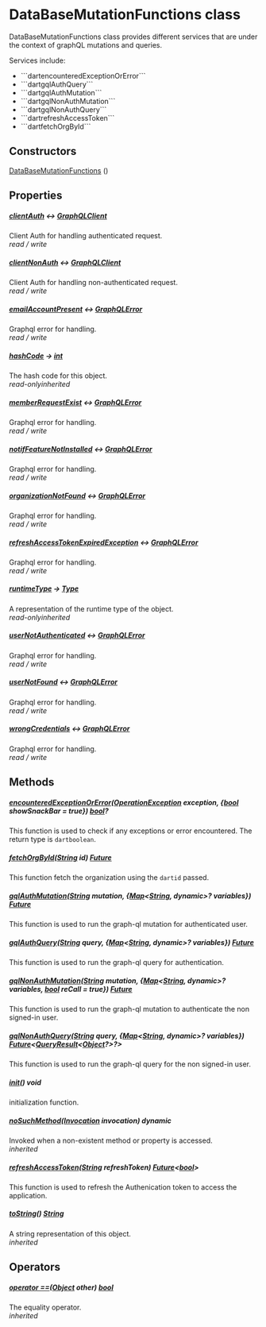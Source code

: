 


# DataBaseMutationFunctions class









<p>DataBaseMutationFunctions class provides different services that are under the context of graphQL mutations and queries.</p>
<p>Services include:</p>
<ul>
<li>```dartencounteredExceptionOrError```</li>
<li>```dartgqlAuthQuery```</li>
<li>```dartgqlAuthMutation```</li>
<li>```dartgqlNonAuthMutation```</li>
<li>```dartgqlNonAuthQuery```</li>
<li>```dartrefreshAccessToken```</li>
<li>```dartfetchOrgById```</li>
</ul>




## Constructors

[DataBaseMutationFunctions](../services_database_mutation_functions/DataBaseMutationFunctions/DataBaseMutationFunctions.md) ()

   


## Properties

##### [clientAuth](../services_database_mutation_functions/DataBaseMutationFunctions/clientAuth.md) &#8596; [GraphQLClient](https://pub.dev/documentation/graphql/5.2.0-beta.4/graphql/GraphQLClient-class.html)



Client Auth for handling authenticated request.  
_<span class="feature">read / write</span>_



##### [clientNonAuth](../services_database_mutation_functions/DataBaseMutationFunctions/clientNonAuth.md) &#8596; [GraphQLClient](https://pub.dev/documentation/graphql/5.2.0-beta.4/graphql/GraphQLClient-class.html)



Client Auth for handling non-authenticated request.  
_<span class="feature">read / write</span>_



##### [emailAccountPresent](../services_database_mutation_functions/DataBaseMutationFunctions/emailAccountPresent.md) &#8596; [GraphQLError](https://pub.dev/documentation/gql_exec/1.0.1-alpha+1690479830973/execution/GraphQLError-class.html)



Graphql error for handling.  
_<span class="feature">read / write</span>_



##### [hashCode](https://api.flutter.dev/flutter/dart-core/Object/hashCode.html) &#8594; [int](https://api.flutter.dev/flutter/dart-core/int-class.html)



The hash code for this object.  
_<span class="feature">read-only</span><span class="feature">inherited</span>_



##### [memberRequestExist](../services_database_mutation_functions/DataBaseMutationFunctions/memberRequestExist.md) &#8596; [GraphQLError](https://pub.dev/documentation/gql_exec/1.0.1-alpha+1690479830973/execution/GraphQLError-class.html)



Graphql error for handling.  
_<span class="feature">read / write</span>_



##### [notifFeatureNotInstalled](../services_database_mutation_functions/DataBaseMutationFunctions/notifFeatureNotInstalled.md) &#8596; [GraphQLError](https://pub.dev/documentation/gql_exec/1.0.1-alpha+1690479830973/execution/GraphQLError-class.html)



Graphql error for handling.  
_<span class="feature">read / write</span>_



##### [organizationNotFound](../services_database_mutation_functions/DataBaseMutationFunctions/organizationNotFound.md) &#8596; [GraphQLError](https://pub.dev/documentation/gql_exec/1.0.1-alpha+1690479830973/execution/GraphQLError-class.html)



Graphql error for handling.  
_<span class="feature">read / write</span>_



##### [refreshAccessTokenExpiredException](../services_database_mutation_functions/DataBaseMutationFunctions/refreshAccessTokenExpiredException.md) &#8596; [GraphQLError](https://pub.dev/documentation/gql_exec/1.0.1-alpha+1690479830973/execution/GraphQLError-class.html)



Graphql error for handling.  
_<span class="feature">read / write</span>_



##### [runtimeType](https://api.flutter.dev/flutter/dart-core/Object/runtimeType.html) &#8594; [Type](https://api.flutter.dev/flutter/dart-core/Type-class.html)



A representation of the runtime type of the object.  
_<span class="feature">read-only</span><span class="feature">inherited</span>_



##### [userNotAuthenticated](../services_database_mutation_functions/DataBaseMutationFunctions/userNotAuthenticated.md) &#8596; [GraphQLError](https://pub.dev/documentation/gql_exec/1.0.1-alpha+1690479830973/execution/GraphQLError-class.html)



Graphql error for handling.  
_<span class="feature">read / write</span>_



##### [userNotFound](../services_database_mutation_functions/DataBaseMutationFunctions/userNotFound.md) &#8596; [GraphQLError](https://pub.dev/documentation/gql_exec/1.0.1-alpha+1690479830973/execution/GraphQLError-class.html)



Graphql error for handling.  
_<span class="feature">read / write</span>_



##### [wrongCredentials](../services_database_mutation_functions/DataBaseMutationFunctions/wrongCredentials.md) &#8596; [GraphQLError](https://pub.dev/documentation/gql_exec/1.0.1-alpha+1690479830973/execution/GraphQLError-class.html)



Graphql error for handling.  
_<span class="feature">read / write</span>_





## Methods

##### [encounteredExceptionOrError](../services_database_mutation_functions/DataBaseMutationFunctions/encounteredExceptionOrError.md)([OperationException](https://pub.dev/documentation/graphql/5.2.0-beta.4/graphql/OperationException-class.html) exception, \{[bool](https://api.flutter.dev/flutter/dart-core/bool-class.html) showSnackBar = true\}) [bool](https://api.flutter.dev/flutter/dart-core/bool-class.html)?



This function is used to check if any exceptions or error encountered. The return type is ```dartboolean```.  




##### [fetchOrgById](../services_database_mutation_functions/DataBaseMutationFunctions/fetchOrgById.md)([String](https://api.flutter.dev/flutter/dart-core/String-class.html) id) [Future](https://api.flutter.dev/flutter/dart-async/Future-class.html)



This function fetch the organization using the ```dartid``` passed.  




##### [gqlAuthMutation](../services_database_mutation_functions/DataBaseMutationFunctions/gqlAuthMutation.md)([String](https://api.flutter.dev/flutter/dart-core/String-class.html) mutation, \{[Map](https://api.flutter.dev/flutter/dart-core/Map-class.html)&lt;[String](https://api.flutter.dev/flutter/dart-core/String-class.html), dynamic>? variables\}) [Future](https://api.flutter.dev/flutter/dart-async/Future-class.html)



This function is used to run the graph-ql mutation for authenticated user.  




##### [gqlAuthQuery](../services_database_mutation_functions/DataBaseMutationFunctions/gqlAuthQuery.md)([String](https://api.flutter.dev/flutter/dart-core/String-class.html) query, \{[Map](https://api.flutter.dev/flutter/dart-core/Map-class.html)&lt;[String](https://api.flutter.dev/flutter/dart-core/String-class.html), dynamic>? variables\}) [Future](https://api.flutter.dev/flutter/dart-async/Future-class.html)



This function is used to run the graph-ql query for authentication.  




##### [gqlNonAuthMutation](../services_database_mutation_functions/DataBaseMutationFunctions/gqlNonAuthMutation.md)([String](https://api.flutter.dev/flutter/dart-core/String-class.html) mutation, \{[Map](https://api.flutter.dev/flutter/dart-core/Map-class.html)&lt;[String](https://api.flutter.dev/flutter/dart-core/String-class.html), dynamic>? variables, [bool](https://api.flutter.dev/flutter/dart-core/bool-class.html) reCall = true\}) [Future](https://api.flutter.dev/flutter/dart-async/Future-class.html)



This function is used to run the graph-ql mutation to authenticate the non signed-in user.  




##### [gqlNonAuthQuery](../services_database_mutation_functions/DataBaseMutationFunctions/gqlNonAuthQuery.md)([String](https://api.flutter.dev/flutter/dart-core/String-class.html) query, \{[Map](https://api.flutter.dev/flutter/dart-core/Map-class.html)&lt;[String](https://api.flutter.dev/flutter/dart-core/String-class.html), dynamic>? variables\}) [Future](https://api.flutter.dev/flutter/dart-async/Future-class.html)&lt;[QueryResult](https://pub.dev/documentation/graphql/5.2.0-beta.4/graphql/QueryResult-class.html)&lt;[Object](https://api.flutter.dev/flutter/dart-core/Object-class.html)?>?>



This function is used to run the graph-ql query for the non signed-in user.  




##### [init](../services_database_mutation_functions/DataBaseMutationFunctions/init.md)() void



initialization function.  




##### [noSuchMethod](https://api.flutter.dev/flutter/dart-core/Object/noSuchMethod.html)([Invocation](https://api.flutter.dev/flutter/dart-core/Invocation-class.html) invocation) dynamic



Invoked when a non-existent method or property is accessed.  
_<span class="feature">inherited</span>_



##### [refreshAccessToken](../services_database_mutation_functions/DataBaseMutationFunctions/refreshAccessToken.md)([String](https://api.flutter.dev/flutter/dart-core/String-class.html) refreshToken) [Future](https://api.flutter.dev/flutter/dart-async/Future-class.html)&lt;[bool](https://api.flutter.dev/flutter/dart-core/bool-class.html)>



This function is used to refresh the Authenication token to access the application.  




##### [toString](https://api.flutter.dev/flutter/dart-core/Object/toString.html)() [String](https://api.flutter.dev/flutter/dart-core/String-class.html)



A string representation of this object.  
_<span class="feature">inherited</span>_





## Operators

##### [operator ==](https://api.flutter.dev/flutter/dart-core/Object/operator_equals.html)([Object](https://api.flutter.dev/flutter/dart-core/Object-class.html) other) [bool](https://api.flutter.dev/flutter/dart-core/bool-class.html)



The equality operator.  
_<span class="feature">inherited</span>_















